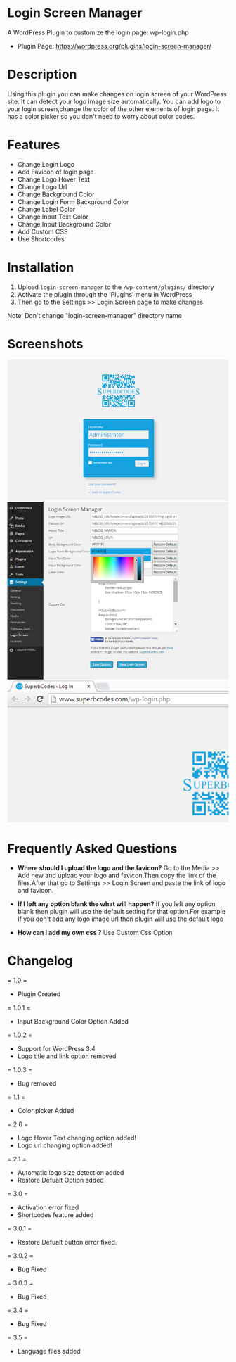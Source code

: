 # Login Screen Manager

A WordPress Plugin to customize the login page: wp-login.php
* Plugin Page: https://wordpress.org/plugins/login-screen-manager/

# Description

Using this plugin you can make changes on login screen of your WordPress site. It can detect your logo image size automatically. You can add logo to your login screen,change the color of the other elements of login page. It has a color picker so you don't need to worry about color codes.

# Features

*   Change Login Logo
*	Add Favicon of login page
*	Change Logo Hover Text
*	Change Logo Url
*	Change Background Color
*	Change Login Form Background Color
*	Change Label Color
*	Change Input Text Color
*	Change Input Background Color
*	Add Custom CSS
*	Use Shortcodes

# Installation 
1. Upload `login-screen-manager` to the `/wp-content/plugins/` directory
2. Activate the plugin through the 'Plugins' menu in WordPress
3. Then go to the Settings >> Login Screen page to make changes

Note: Don't change "login-screen-manager" directory name

# Screenshots

![Screenshot](screenshot-1.png?raw=true "A Login Screen")
![Screenshot](screenshot-2.png?raw=true "Option Page")
![Screenshot](screenshot-3.png?raw=true "Favicon")

# Frequently Asked Questions

* **Where should I upload the logo and the favicon?**
Go to the Media >> Add new and upload your logo and favicon.Then copy the link of the files.After that go to Settings >> Login Screen and paste the link of  logo and favicon.

* **If I left any option blank the what will happen?**
If you left any option blank then plugin will use the default setting for that option.For example if you don't add any logo image url then plugin will use the default logo

*  **How can I add my own css ?**
Use Custom Css Option

# Changelog

= 1.0 =
* Plugin Created

= 1.0.1 =
* Input Background Color Option Added

= 1.0.2 =
* Support for WordPress 3.4
* Logo title and link option removed

= 1.0.3 =
* Bug removed

= 1.1 =
* Color picker Added

= 2.0 =
* Logo Hover Text changing option added!
* Logo url changing option added!

= 2.1 =
* Automatic logo size detection added
* Restore Defualt Option added



= 3.0 =
* Activation error fixed
* Shortcodes feature added

= 3.0.1 =
* Restore Defualt button error fixed.

= 3.0.2 =
*  Bug Fixed

= 3.0.3 =
*  Bug Fixed

= 3.4 =
*  Bug Fixed

= 3.5 =
*  Language files added
